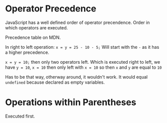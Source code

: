 # Operator Precedence

JavaScript has a well defined order of operator precendence. Order in which operators are executed.

Precedence table on MDN.

In right to left operation:
`x = y = 25 - 10 - 5;`
Will start with the `-` as it has a higher precedence.

`x = y = 10;` then only two operators left. Which is executed right to left, we have `y = 10`, `x = 10` then only left with `x = 10` so then `x` and `y` are equal to `10`

Has to be that way, otherway around, it wouldn't work. It would equal `undefined` because declared as empty variables.

# Operations within Parentheses

Executed first.
